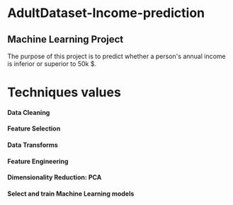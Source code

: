 # AdultDataset-Income-prediction
## Machine Learning Project

The purpose of this project is to predict whether a person's annual income is inferior or superior to 50k $. 

# Techniques values
#### Data Cleaning
#### Feature Selection
#### Data Transforms
#### Feature Engineering
#### Dimensionality Reduction: PCA
#### Select and train Machine Learning models
<!-- #### Identify optimization algorithms that minimize the cost function -->



